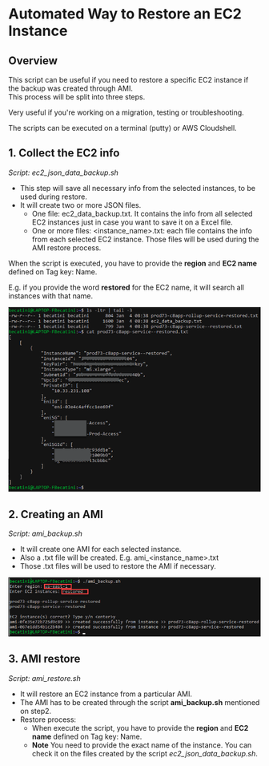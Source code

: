# Automated Way to Restore an EC2 Instance

## Overview
This script can be useful if you need to restore a specific EC2 instance if the backup was created through AMI. <br />
This process will be split into three steps. <br />

Very useful if you're working on a migration, testing or troubleshooting.

The scripts can be executed on a terminal (putty) or AWS Cloudshell.

## 1. Collect the EC2 info
*Script: ec2_json_data_backup.sh*

- This step will save all necessary info from the selected instances, to be used during restore.
- It will create two or more JSON files.
  - One file: ec2_data_backup.txt. It contains the info from all selected EC2 instances just in case you want to save it on a Excel file.
  - One or more files: <instance_name>.txt: each file contains the info from each selected EC2 instance. Those files will be used during the AMI restore process.

When the script is executed, you have to provide the **region** and **EC2 name** defined on Tag key: Name.

E.g. if you provide the word **restored** for the EC2 name, it will search all instances with that name.

![My Image](images/image1.png)

## 2. Creating an AMI
*Script: ami_backup.sh*

- It will create one AMI for each selected instance.
- Also a .txt file will be created. E.g. ami_<instance_name>.txt
- Those .txt files will be used to restore the AMI if necessary.

![My Image](images/image2.png)

## 3. AMI restore
*Script: ami_restore.sh*

- It will restore an EC2 instance from a particular AMI. 
- The AMI has to be created through the script **ami_backup.sh** mentioned on step2.
- Restore process: 
  - When execute the script, you have to provide the **region** and **EC2 name** defined on Tag key: Name.
  - **Note** You need to provide the exact name of the instance. You can check it on the files created by the script *ec2_json_data_backup.sh*.
